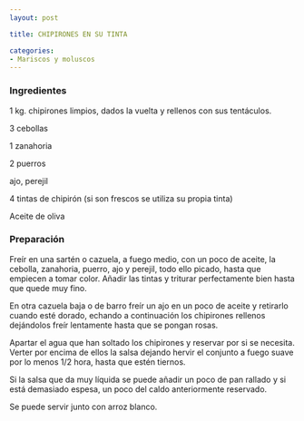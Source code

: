 ```yaml
---
layout: post

title: CHIPIRONES EN SU TINTA

categories:
- Mariscos y moluscos
---
```

<h3>Ingredientes</h3>
1 kg. chipirones limpios, dados la vuelta y rellenos con sus tentáculos.

3 cebollas

1 zanahoria

2 puerros

ajo, perejil

4 tintas de chipirón (si son frescos se utiliza su propia tinta)

Aceite de oliva

<h3>Preparación</h3>
Freír en una sartén o cazuela, a fuego medio, con un poco de aceite, la cebolla, zanahoria, puerro, ajo y perejil, todo ello picado, hasta que empiecen a tomar color. Añadir las tintas y triturar perfectamente bien hasta que quede muy fino.

En otra cazuela baja o de barro freír un ajo en un poco de aceite y retirarlo cuando esté dorado, echando a continuación los chipirones rellenos dejándolos freír lentamente hasta que se pongan rosas.

Apartar el agua que han soltado los chipirones y reservar por si se necesita. Verter por encima de ellos la salsa dejando hervir el conjunto a fuego suave por lo menos 1/2 hora, hasta que estén tiernos.

Si la salsa que da muy líquida se puede añadir un poco de pan rallado y si está demasiado espesa, un poco del caldo anteriormente reservado.

Se puede servir junto con arroz blanco.

